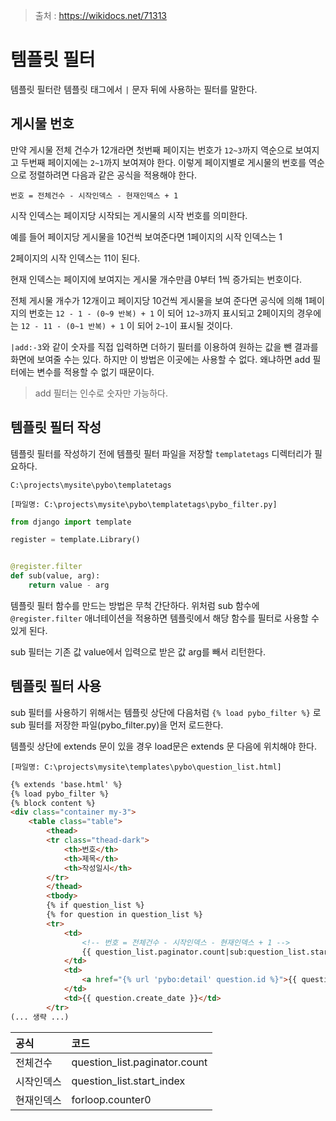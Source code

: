 > 출처 : https://wikidocs.net/71313



# 템플릿 필터

템플릿 필터란 템플릿 태그에서 `|` 문자 뒤에 사용하는 필터를 말한다.



## 게시물 번호

만약 게시물 전체 건수가 12개라면 첫번째 페이지는 번호가 `12~3`까지 역순으로 보여지고 두번째 페이지에는 `2~1`까지 보여져야 한다. 이렇게 페이지별로 게시물의 번호를 역순으로 정렬하려면 다음과 같은 공식을 적용해야 한다.

```
번호 = 전체건수 - 시작인덱스 - 현재인덱스 + 1
```

시작 인덱스는 페이지당 시작되는 게시물의 시작 번호를 의미한다.

예를 들어 페이지당 게시물을 10건씩 보여준다면 1페이지의 시작 인덱스는 1

2페이지의 시작 인덱스는 11이 된다.

현재 인덱스는 페이지에 보여지는 게시물 개수만큼 0부터 1씩 증가되는 번호이다.

전체 게시물 개수가 12개이고 페이지당 10건씩 게시물을 보여 준다면 공식에 의해 1페이지의 번호는 `12 - 1 - (0~9 반복) + 1` 이 되어 `12~3`까지 표시되고 2페이지의 경우에는 `12 - 11 - (0~1 반복) + 1` 이 되어 `2~1`이 표시될 것이다.

`|add:-3`와 같이 숫자를 직접 입력하면 더하기 필터를 이용하여 원하는 값을 뺀 결과를 화면에 보여줄 수는 있다. 하지만 이 방법은 이곳에는 사용할 수 없다. 왜냐하면 add 필터에는 변수를 적용할 수 없기 때문이다.

> add 필터는 인수로 숫자만 가능하다.



## 템플릿 필터 작성

템플릿 필터를 작성하기 전에 템플릿 필터 파일을 저장할 `templatetags` 디렉터리가 필요하다.

```
C:\projects\mysite\pybo\templatetags
```

`[파일명: C:\projects\mysite\pybo\templatetags\pybo_filter.py]`

```python
from django import template

register = template.Library()


@register.filter
def sub(value, arg):
    return value - arg
```

템플릿 필터 함수를 만드는 방법은 무척 간단하다. 위처럼 sub 함수에 `@register.filter` 애너테이션을 적용하면 템플릿에서 해당 함수를 필터로 사용할 수 있게 된다.

sub 필터는 기존 값 value에서 입력으로 받은 값 arg를 빼서 리턴한다.



## 템플릿 필터 사용

sub 필터를 사용하기 위해서는 템플릿 상단에 다음처럼 `{% load pybo_filter %}` 로 sub 필터를 저장한 파일(pybo_filter.py)을 먼저 로드한다.

템플릿 상단에 extends 문이 있을 경우 load문은 extends 문 다음에 위치해야 한다.

`[파일명: C:\projects\mysite\templates\pybo\question_list.html]`

```html
{% extends 'base.html' %}
{% load pybo_filter %}
{% block content %}
<div class="container my-3">
    <table class="table">
        <thead>
        <tr class="thead-dark">
            <th>번호</th>
            <th>제목</th>
            <th>작성일시</th>
        </tr>
        </thead>
        <tbody>
        {% if question_list %}
        {% for question in question_list %}
        <tr>
            <td>
                <!-- 번호 = 전체건수 - 시작인덱스 - 현재인덱스 + 1 -->
                {{ question_list.paginator.count|sub:question_list.start_index|sub:forloop.counter0|add:1 }}
            </td>
            <td>
                <a href="{% url 'pybo:detail' question.id %}">{{ question.subject }}</a>
            </td>
            <td>{{ question.create_date }}</td>
        </tr>
(... 생략 ...)
```

| 공식       | 코드                          |
| :--------- | :---------------------------- |
| 전체건수   | question_list.paginator.count |
| 시작인덱스 | question_list.start_index     |
| 현재인덱스 | forloop.counter0              |